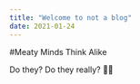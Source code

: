 ```yaml
---
title: "Welcome to not a blog"
date: 2021-01-24
---
```



#Meaty Minds Think Alike

Do they? Do they really? 🍖🚄
